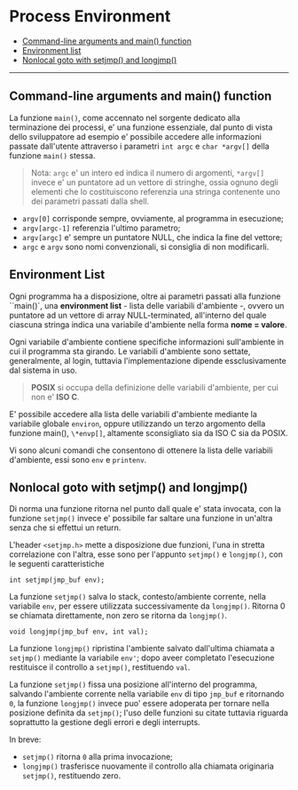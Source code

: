 # Process Environment

* [Command-line arguments and main() function](#headPE0)
* [Environment list](#headPE1)
* [Nonlocal goto with setjmp() and longjmp()](#headPE2)

---

## <a name="headPE0">Command-line arguments and main() function</a>

La funzione `main()`, come accennato nel sorgente dedicato alla terminazione dei
processi, e' una funzione essenziale, dal punto di vista dello sviluppatore 
ad esempio e' possibile accedere alle informazioni passate dall'utente 
attraverso i parametri `int argc` e `char *argv[]` della funzione `main()`
stessa.

> Nota: `argc` e' un intero ed indica il numero di argomenti, `*argv[]` invece 
> e' un puntatore ad un vettore di stringhe, ossia ognuno degli elementi che lo 
> costituiscono referenzia una stringa contenente uno dei parametri passati 
> dalla shell.

- `argv[0]` corrisponde sempre, ovviamente, al programma in esecuzione;
- `argv[argc-1]` referenzia l'ultimo parametro;
- `argv[argc]` e' sempre un puntatore NULL, che indica la fine del vettore;
- `argc` e `argv` sono nomi convenzionali, si consiglia di non modificarli.

## <a name="headPE1">Environment List</a>

Ogni programma ha a disposizione, oltre ai parametri passati alla funzione 
``main()`, una **environment list** - lista delle variabili d'ambiente -, 
ovvero un puntatore ad un vettore di array NULL-terminated, all'interno del 
quale ciascuna stringa indica una variabile  d'ambiente nella forma 
**nome = valore**. 

Ogni variabile d'ambiente contiene specifiche informazioni sull'ambiente in cui 
il programma sta girando. Le variabili d'ambiente sono settate, generalmente, 
al login, tuttavia l'implementazione dipende essclusivamente dal sistema in 
uso. 

> **POSIX** si occupa della definizione delle variabili d'ambiente, per cui non
> e' **ISO C**.

E' possibile accedere alla lista delle variabili d'ambiente mediante la 
variabile globale ``environ``, oppure utilizzando un terzo argomento della 
funzione main(), ``\*envp[]``, altamente sconsigliato sia da ISO C sia da POSIX.

Vi sono alcuni comandi che consentono di ottenere la lista delle variabili
d'ambiente, essi sono ``env`` e ``printenv``.

## <a name="headPE2">Nonlocal goto with setjmp() and longjmp()</a>

Di norma una funzione ritorna nel punto dall quale e' stata invocata, con la
funzione ``setjmp()`` invece e' possibile far saltare una funzione in un'altra 
senza che si effettui un return.

L'header ``<setjmp.h>`` mette a disposizione due funzioni, l'una in stretta
correlazione con l'altra, esse sono per l'appunto ``setjmp()`` e ``longjmp()``, 
con le seguenti caratteristiche

``int setjmp(jmp_buf env);``

La funzione ``setjmp()`` salva lo stack, contesto/ambiente corrente, nella 
variabile ``env``, per essere utilizzata successivamente da ``longjmp()``.
Ritorna 0 se chiamata direttamente, non zero se ritorna da ``longjmp()``.

``void longjmp(jmp_buf env, int val);``

La funzione ``longjmp()`` ripristina l'ambiente salvato dall'ultima chiamata a 
``setjmp()`` mediante la variabile ``env'``; dopo aveer completato l'esecuzione 
restituisce il controllo a ``setjmp()``, restituendo ``val``.

La funzione ``setjmp()`` fissa una posizione all'interno del programma, salvando
l'ambiente corrente nella variabile ``env`` di tipo ``jmp_buf`` e ritornando 
``0``, la funzione ``longjmp()`` invece puo' essere adoperata per tornare nella 
posizione definita da ``setjmp()``; l'uso delle funzioni su citate tuttavia 
riguarda soprattutto la gestione degli errori e degli interrupts.

In breve:
- ``setjmp()`` ritorna ``0`` alla prima invocazione;
- ``longjmp()`` trasferisce nuovamente il controllo alla chiamata originaria 
  ``setjmp()``, restituendo zero.
